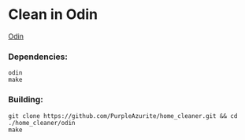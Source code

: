 # Clean in Odin
[Odin](odin-lang.org/)

### Dependencies:
``` shell
odin
make
```

### Building:
``` shell
git clone https://github.com/PurpleAzurite/home_cleaner.git && cd ./home_cleaner/odin
make
```
